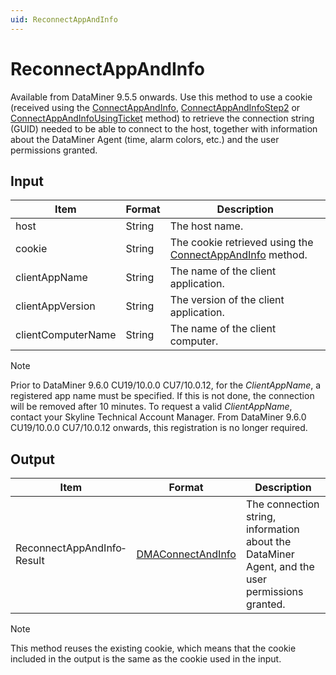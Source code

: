 ```yaml
---
uid: ReconnectAppAndInfo
---
```


# ReconnectAppAndInfo

Available from DataMiner 9.5.5 onwards. Use this method to use a cookie (received using the [ConnectAppAndInfo](xref:ConnectAppAndInfo), [ConnectAppAndInfoStep2](xref:ConnectAppAndInfoStep2) or [ConnectAppAndInfoUsingTicket](xref:ConnectAppAndInfoUsingTicket) method) to retrieve the connection string (GUID) needed to be able to connect to the host, together with information about the DataMiner Agent (time, alarm colors, etc.) and the user permissions granted.

## Input

| Item | Format | Description |
|--|--|--|
| host | String | The host name. |
| cookie | String | The cookie retrieved using the [ConnectAppAndInfo](xref:ConnectAppAndInfo) method. |
| clientAppName | String | The name of the client application. |
| clientAppVersion | String | The version of the client application. |
| clientComputerName | String | The name of the client computer. |

> [!NOTE]
> Prior to DataMiner 9.6.0 CU19/10.0.0 CU7/10.0.12, for the *ClientAppName*, a registered app name must be specified. If this is not done, the connection will be removed after 10 minutes. To request a valid *ClientAppName*, contact your Skyline Technical Account Manager. From DataMiner 9.6.0 CU19/10.0.0 CU7/10.0.12 onwards, this registration is no longer required.

## Output

| Item | Format | Description |
|--|--|--|
| ReconnectAppAndInfo­Result | [DMAConnectAndInfo](xref:DMAConnectAndInfo) | The connection string, information about the DataMiner Agent, and the user permissions granted. |

> [!NOTE]
> This method reuses the existing cookie, which means that the cookie included in the output is the same as the cookie used in the input.
